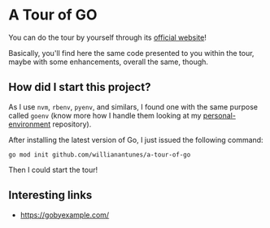 # A Tour of GO

You can do the tour by yourself through its [official website](https://tour.golang.org/list)!

Basically, you'll find here the same code presented to you within the tour, maybe with some enhancements, overall the same, though.

## How did I start this project?

As I use `nvm`, `rbenv`, `pyenv`, and similars, I found one with the same purpose called `goenv` (know more how I handle them looking at my [personal-environment](https://github.com/willianantunes/personal-environment/blob/cc47a0b0b73f6f0fede12ebb7c09bca40aa3122c/src/scripts/languages_and_related_tools.sh#L26) repository).

After installing the latest version of Go, I just issued the following command:

```shell
go mod init github.com/willianantunes/a-tour-of-go
```

Then I could start the tour!

## Interesting links

- https://gobyexample.com/
